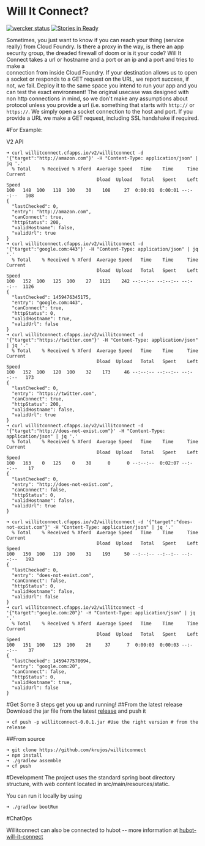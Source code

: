 
Will It Connect?
================
[![wercker status](https://app.wercker.com/status/95669acf2b99f3b76662dd01e0696d37/m "wercker status")](https://app.wercker.com/project/bykey/95669acf2b99f3b76662dd01e0696d37)
[![Stories in Ready](https://badge.waffle.io/krujos/willitconnect.png?label=ready&title=Ready)](https://waffle.io/krujos/willitconnect)

Sometimes, you just want to know if you can reach your thing (service really)
 from Cloud Foundry. Is there a proxy in the way, is there an app security
 group, the dreaded firewall of doom or is it your code? Will It Connect
 takes a url or hostname and a port or an ip and a port and tries to make a  
 connection from inside Cloud Foundry. If your destination allows us to open 
 a socket or responds to a GET request on the URL, we report success, if not,
 we fail. Deploy it to the same space you intend to run your app and you can 
 test the exact environment! The original usecase was designed with non http 
 connections in mind, so we don't make any assumptions about protocol unless 
 you provide a url (i.e. something that starts with `http://` or `https://`.
 We simply open a socket connection to the host and port. If you provide a 
 URL we make a GET request, including SSL handshake if required.


#For Example:

V2 API
```
➜ curl willitconnect.cfapps.io/v2/willitconnect -d '{"target":"http://amazon.com"}' -H "Content-Type: application/json" | jq '.'
  % Total    % Received % Xferd  Average Speed   Time    Time     Time  Current
                                 Dload  Upload   Total   Spent    Left  Speed
100   148  100   118  100    30    108     27  0:00:01  0:00:01 --:--:--   108
{
  "lastChecked": 0,
  "entry": "http://amazon.com",
  "canConnect": true,
  "httpStatus": 200,
  "validHostname": false,
  "validUrl": true
}
➜ curl willitconnect.cfapps.io/v2/willitconnect -d '{"target":"google.com:443"}' -H "Content-Type: application/json" | jq '.'
  % Total    % Received % Xferd  Average Speed   Time    Time     Time  Current
                                 Dload  Upload   Total   Spent    Left  Speed
100   152  100   125  100    27   1121    242 --:--:-- --:--:-- --:--:--  1126
{
  "lastChecked": 1459476345175,
  "entry": "google.com:443",
  "canConnect": true,
  "httpStatus": 0,
  "validHostname": true,
  "validUrl": false
}
➜ curl willitconnect.cfapps.io/v2/willitconnect -d '{"target":"https://twitter.com"}' -H "Content-Type: application/json" | jq '.'
  % Total    % Received % Xferd  Average Speed   Time    Time     Time  Current
                                 Dload  Upload   Total   Spent    Left  Speed
100   152  100   120  100    32    173     46 --:--:-- --:--:-- --:--:--   173
{
  "lastChecked": 0,
  "entry": "https://twitter.com",
  "canConnect": true,
  "httpStatus": 200,
  "validHostname": false,
  "validUrl": true
}
➜ curl willitconnect.cfapps.io/v2/willitconnect -d '{"target":"http://does-not-exist.com"}' -H "Content-Type: application/json" | jq '.'
  % Total    % Received % Xferd  Average Speed   Time    Time     Time  Current
                                 Dload  Upload   Total   Spent    Left  Speed
100   163    0   125    0    38      0      0 --:--:--  0:02:07 --:--:--    17
{
  "lastChecked": 0,
  "entry": "http://does-not-exist.com",
  "canConnect": false,
  "httpStatus": 0,
  "validHostname": false,
  "validUrl": true
}

➜ curl willitconnect.cfapps.io/v2/willitconnect -d '{"target":"does-not-exist.com"}' -H "Content-Type: application/json" | jq '.'
  % Total    % Received % Xferd  Average Speed   Time    Time     Time  Current
                                 Dload  Upload   Total   Spent    Left  Speed
100   150  100   119  100    31    193     50 --:--:-- --:--:-- --:--:--   193
{
  "lastChecked": 0,
  "entry": "does-not-exist.com",
  "canConnect": false,
  "httpStatus": 0,
  "validHostname": false,
  "validUrl": false
}
➜ curl willitconnect.cfapps.io/v2/willitconnect -d '{"target":"google.com:20"}' -H "Content-Type: application/json" | jq '.'
  % Total    % Received % Xferd  Average Speed   Time    Time     Time  Current
                                 Dload  Upload   Total   Spent    Left  Speed
100   151  100   125  100    26     37      7  0:00:03  0:00:03 --:--:--    37
{
  "lastChecked": 1459477570094,
  "entry": "google.com:20",
  "canConnect": false,
  "httpStatus": 0,
  "validHostname": true,
  "validUrl": false
}
```

#Get Some
3 steps get you up and running!
##From the latest release
Download the jar file from the latest [release](https://github.com/krujos/willitconnect/releases)
and push it

```
➜ cf push -p willitconnect-0.0.1.jar #Use the right version # from the release
```

##From source

```
➜ git clone https://github.com/krujos/willitconnect
➜ npm install
➜ ./gradlew assemble
➜ cf push
```

#Development
The project uses the standard spring boot directory structure, with web content located
in src/main/resources/static.

You can run it locally by using
```
➜ ./gradlew bootRun
```

#ChatOps

Willitconnect can also be connected to hubot -- more information at [hubot-will-it-connect](https://www.npmjs.com/package/hubot-will-it-connect)


